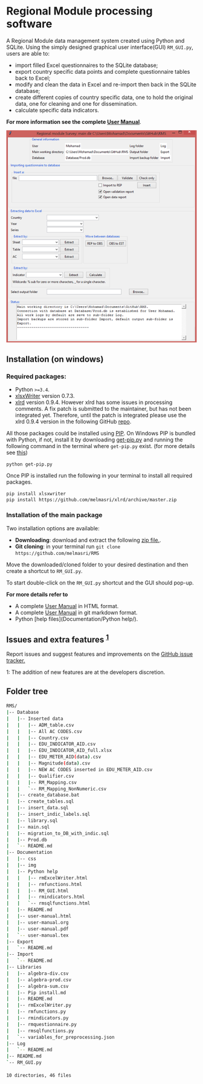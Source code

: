 # Regional Module processing software
A Regional Module data management system created using Python and SQLite. Using the simply designed graphical user interface(GUI) `RM_GUI.py`, users are able to:

* import filled Excel questionnaires to the SQLite database;
* export country specific data points and complete questionnaire tables back to Excel;
* modify and clean the data in Excel and re-import then back in the SQLite database;
* create different copies of country specific data, one to hold the original data, one for cleaning and one for dissemination.
* calculate specific data indicators.

**For more information see the complete [User Manual](Documentation/user-manual.html)**.

![](Documentation/img/RM_GUI.png "Regional model user interface")

## Installation (on windows)
### Required packages:

* Python `>=3.4`. 
* [xlsxWriter](https://xlsxwriter.readthedocs.org/) version 0.7.3.
* [xlrd](https://pypi.python.org/pypi/xlrd) version 0.9.4. However
  xlrd has some issues in processing comments. A fix patch is submitted to the maintainer, but has not been integrated yet. Therefore, until the patch is integrated please use the xlrd 0.9.4 version in the following GitHub [repo](https://github.com/melmasri/xlrd).

All those packages could be installed using
[PIP](https://pypi.python.org/pypi/pip). On Windows PIP is bundled
with Python, if not, install it by downloading  [get-pip.py](get-pip.py) and running the following command in the terminal where `get-pip.py` exist. (for more details see [this](https://pip.pypa.io/en/stable/installing.html#install-pip))

```
python get-pip.py
```

Once PIP is installed run the following in your terminal to install all required packages.

```
pip install xlsxwriter
pip install https://github.com/melmasri/xlrd/archive/master.zip
```

### Installation of the main package
Two installation options are available:

* **Downloading**: download and extract the following [zip file.](https://github.com/melmasri/RMS/archive/master.zip).
* **Git cloning**: in your terminal run `git clone https://github.com/melmasri/RMS`

Move the downloaded/cloned folder to your desired destination and then create a shortcut to `RM_GUI.py`.

To start double-click on the `RM_GUI.py` shortcut and the GUI should pop-up.

**For more details refer to**

* A complete [User Manual](Documentation/user-manual.html) in HTML format.
* A complete [User Manual](Documentation/user-manual.org) in git markdown format.
* Python [help files](Documentation/Python help/).

## Issues and extra features <sup>[1](#myfootnote1)</sup>
Report issues and suggest features and improvements on the [GitHub issue tracker.](https://github.com/melmasri/RMS/issues)


<a name="myfootnote1">1</a>: The addition of new features are at the developers discretion.

## Folder tree


``` sh
RMS/
|-- Database
|   |-- Inserted data
|   |   |-- ADM_table.csv
|   |   |-- All AC CODES.csv
|   |   |-- Country.csv
|   |   |-- EDU_INDICATOR_AID.csv
|   |   |-- EDU_INDICATOR_AID_full.xlsx
|   |   |-- EDU_METER_AID(data).csv
|   |   |-- Magnitude(data).csv
|   |   |-- NEW AC CODES inserted in EDU_METER_AID.csv
|   |   |-- Qualifier.csv
|   |   |-- RM_Mapping.csv
|   |   `-- RM_Mapping_NonNumeric.csv
|   |-- create_database.bat
|   |-- create_tables.sql
|   |-- insert_data.sql
|   |-- insert_indic_labels.sql
|   |-- library.sql
|   |-- main.sql
|   |-- migration_to_DB_with_indic.sql
|   |-- Prod.db
|   `-- README.md
|-- Documentation
|   |-- css
|   |-- img
|   |-- Python help
|   |   |-- rmExcelWriter.html
|   |   |-- rmfunctions.html
|   |   |-- RM_GUI.html
|   |   |-- rmindicators.html
|   |   `-- rmsqlfunctions.html
|   |-- README.md
|   |-- user-manual.html
|   |-- user-manual.org
|   |-- user-manual.pdf
|   `-- user-manual.tex
|-- Export
|   `-- README.md
|-- Import
|   `-- README.md
|-- Libraries
|   |-- algebra-div.csv
|   |-- algebra-prod.csv
|   |-- algebra-sum.csv
|   |-- Pip install.md
|   |-- README.md
|   |-- rmExcelWriter.py
|   |-- rmfunctions.py
|   |-- rmindicators.py
|   |-- rmquestionnaire.py
|   |-- rmsqlfunctions.py
|   `-- variables_for_preprocessing.json
|-- Log
|   `-- README.md
|-- README.md
`-- RM_GUI.py

10 directories, 46 files
```
